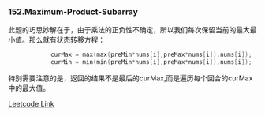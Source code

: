 ### 152.Maximum-Product-Subarray

此题的巧思妙解在于，由于乘法的正负性不确定，所以我们每次保留当前的最大最小值。那么就有状态转移方程：
```cpp
            curMax = max(max(preMin*nums[i],preMax*nums[i]),nums[i]);
            curMin = min(min(preMin*nums[i],preMax*nums[i]),nums[i]);            
```
特别需要注意的是，返回的结果不是最后的curMax,而是遍历每个回合的curMax中的最大值。


[Leetcode Link](https://leetcode.com/problems/maximum-product-subarray)

